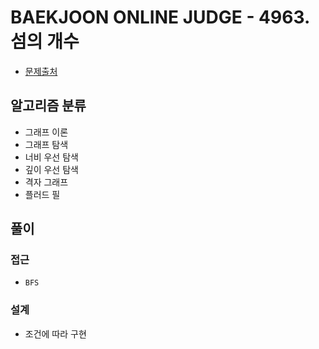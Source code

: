 # BAEKJOON ONLINE JUDGE - 4963. 섬의 개수

- [문제출처](https://www.acmicpc.net/problem/4963 '4963. 섬의 개수')

## 알고리즘 분류

- 그래프 이론
- 그래프 탐색
- 너비 우선 탐색
- 깊이 우선 탐색
- 격자 그래프
- 플러드 필

## 풀이

### 접근

- `BFS`

### 설계

- 조건에 따라 구현
